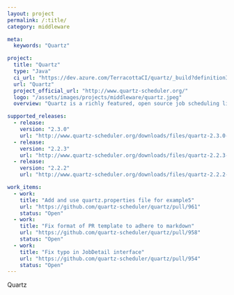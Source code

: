 ```yaml
---
layout: project
permalink: /:title/
category: middleware

meta:
  keywords: "Quartz"

project:
  title: "Quartz"
  type: "Java"
  ci_url: "https://dev.azure.com/TerracottaCI/quartz/_build?definitionId=24"
  url: "Quartz"
  project_official_url: "http://www.quartz-scheduler.org/"
  logo: "/assets/images/projects/middleware/quartz.jpeg"
  overview: "Quartz is a richly featured, open source job scheduling library that can be integrated within virtually any Java application - from the smallest stand-alone application to the largest e-commerce system. Quartz can be used to create simple or complex schedules for executing tens, hundreds, or even tens-of-thousands of jobs; jobs whose tasks are defined as standard Java components that may execute virtually anything you may program them to do. The Quartz Scheduler includes many enterprise-class features, such as support for JTA transactions and clustering. Quartz is freely usable, licensed under the Apache 2.0 license."

supported_releases:
  - release:
    version: "2.3.0"
    url: "http://www.quartz-scheduler.org/downloads/files/quartz-2.3.0-distribution.tar.gz"
  - release:
    version: "2.2.3"
    url: "http://www.quartz-scheduler.org/downloads/files/quartz-2.2.3-distribution.tar.gz"
  - release:
    version: "2.2.2"
    url: "http://www.quartz-scheduler.org/downloads/files/quartz-2.2.2-distribution.tar.gz"

work_items:
  - work:
    title: "Add and use quartz.properties file for example5"
    url: "https://github.com/quartz-scheduler/quartz/pull/961"
    status: "Open"
  - work:
    title: "Fix format of PR template to adhere to markdown"
    url: "https://github.com/quartz-scheduler/quartz/pull/958"
    status: "Open"
  - work:
    title: "Fix typo in JobDetail interface"
    url: "https://github.com/quartz-scheduler/quartz/pull/954"
    status: "Open"
---
```


<p>Quartz</p>
